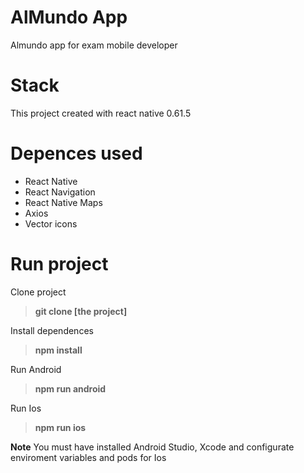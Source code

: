 # AlMundo App
Almundo app for exam mobile developer

# Stack
This project created with react native 0.61.5

# Depences used

- React Native
- React Navigation
- React Native Maps
- Axios
- Vector icons

# Run project

Clone project
> **git clone [the project]**

Install dependences
>  **npm install**

Run Android
> **npm run android**

Run Ios

> **npm run ios**


**Note** You must have installed Android Studio, Xcode and configurate enviroment variables and pods for Ios
